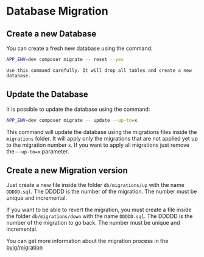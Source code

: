 # Database Migration

## Create a new Database

You can create a fresh new database using the command:

```bash
APP_ENV=dev composer migrate -- reset --yes
```

```tip
Use this command carefully. It will drop all tables and create a new database.
```

## Update the Database

It is possible to update the database using the command:

```bash
APP_ENV=dev composer migrate -- update --up-to=x
```

This command will update the database using the migrations files inside the `migrations` folder. It will apply only the migrations that are not applied yet up to the migration number `x`. If you want to apply all migrations just remove the `--up-to=x` parameter.

## Create a new Migration version

Just create a new file inside the folder `db/migrations/up` with the name `DDDDD.sql`. The DDDDD is the number of the migration. The number must be unique and incremental.

If you want to be able to revert the migration, you must create a file inside the folder `db/migrations/down` with the name `DDDDD.sql`. The DDDDD is the number of the migration to go back. The number must be unique and incremental.

You can get more information about the migration process in the [byjg/migration](https://github.com/byjg/migration)
